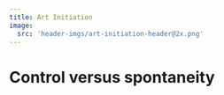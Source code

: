```yaml
---
title: Art Initiation
image:
  src: 'header-imgs/art-initiation-header@2x.png'
---
```


# Control versus spontaneity
